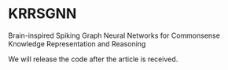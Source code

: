 # KRRSGNN

Brain-inspired Spiking Graph Neural Networks for Commonsense Knowledge Representation and Reasoning


We will release the  code after the article is received.
